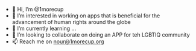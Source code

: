 - 👋 Hi, I’m @1morecup
- 👀 I’m interested in working on apps that is beneficial for the advancement of human rights around the globe
- 🌱 I’m currently learning ...
- 💞️ I’m looking to collaborate on doing an APP for teh LGBTIQ community
- 📫 Reach me on nour@1morecup.org

<!---
1morecup/1morecup is a ✨ special ✨ repository because its `README.md` (this file) appears on your GitHub profile.
You can click the Preview link to take a look at your changes.
--->
